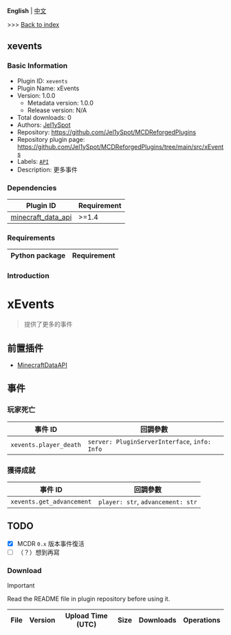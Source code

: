 **English** | [中文](readme-zh_cn.md)

\>\>\> [Back to index](/readme.md)

## xevents

### Basic Information

- Plugin ID: `xevents`
- Plugin Name: xEvents
- Version: 1.0.0
  - Metadata version: 1.0.0
  - Release version: N/A
- Total downloads: 0
- Authors: [Jel1ySpot](https://github.com/Jel1ySpot)
- Repository: https://github.com/Jel1ySpot/MCDReforgedPlugins
- Repository plugin page: https://github.com/Jel1ySpot/MCDReforgedPlugins/tree/main/src/xEvents
- Labels: [`API`](/labels/api/readme.md)
- Description: 更多事件

### Dependencies

| Plugin ID | Requirement |
| --- | --- |
| [minecraft_data_api](/plugins/minecraft_data_api/readme.md) | \>=1.4 |

### Requirements

| Python package | Requirement |
| --- | --- |

### Introduction

# xEvents

> 提供了更多的事件

## 前置插件

- [MinecraftDataAPI](https://github.com/MCDReforged/MinecraftDataAPI)

## 事件

### 玩家死亡

| 事件 ID | 回調參數 |
|-|-|
| `xevents.player_death` | `server: PluginServerInterface`, `info: Info` |

### 獲得成就

| 事件 ID | 回調參數 |
|-|-|
| `xevents.get_advancement` | `player: str`, `advancement: str` |


## TODO

- [x] MCDR `0.x` 版本事件復活
- [ ] （？）想到再寫

### Download

> [!IMPORTANT]
> Read the README file in plugin repository before using it.

| File | Version | Upload Time (UTC) | Size | Downloads | Operations |
| --- | --- | --- | --- | --- | --- |

